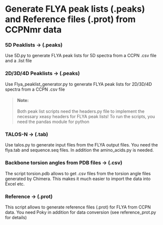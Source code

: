 # Generate FLYA peak lists (.peaks) and Reference files (.prot) from CCPNmr data

### 5D Peaklists -> (.peaks)
Use 5D.py to generate FLYA peak lists for 5D spectra from a CCPN .csv file and a .list file
### 2D/3D/4D Peaklists -> (.peaks)
Use Flya_peaklist_generator.py to generate FLYA peak lists for 2D/3D/4D spectra from a CCPN .csv file
>#### Note: 
>Both peak list scripts need the headers.py file to implement the necessary xeasy headers for FLYA peak lists! To run the scripts, you need the pandas module for python
### TALOS-N -> (.tab)
Use talos.py to generate input files from the FLYA output files. You need the flya.tab and sequence.seq files.
In addition the amino_acids.py is needed.
### Backbone torsion angles from PDB files -> (.csv)
The script torsion.pdb allows to get .csv files from the torsion angle files generated by Chimera. This makes it much easier to import the data into Excel etc.
### Reference -> (.prot)
This script allows to generate reference files (.prot) for FLYA from CCPN data. You need Poky in addition for data conversion
(see reference_prot.py for details)
